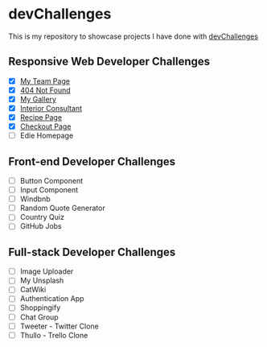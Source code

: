 # devChallenges

This is my repository to showcase projects I have done with [devChallenges](https://devchallenges.io/)

## Responsive Web Developer Challenges
- [x] [My Team Page](https://awkcodergirl.github.io/devChallenges/myOfficePage/)
- [x] [404 Not Found](https://awkcodergirl.github.io/devChallenges/404NotFound/)
- [x] [My Gallery](https://awkcodergirl.github.io/devChallenges/My-Gallery/)
- [x] [Interior Consultant](https://awkcodergirl.github.io/devChallenges/Interior-Consultant/)
- [x] [Recipe Page](https://awkcodergirl.github.io/devChallenges/Recipe-Page/)
- [x] [Checkout Page](https://awkcodergirl.github.io/devChallenges/Checkout-Page/)
- [ ] Edie Homepage

## Front-end Developer Challenges
- [ ] Button Component
- [ ] Input Component
- [ ] Windbnb
- [ ] Random Quote Generator
- [ ] Country Quiz
- [ ] GitHub Jobs

## Full-stack Developer Challenges
- [ ] Image Uploader
- [ ] My Unsplash
- [ ] CatWiki
- [ ] Authentication App
- [ ] Shoppingify
- [ ] Chat Group
- [ ] Tweeter - Twitter Clone
- [ ] Thullo - Trello Clone
